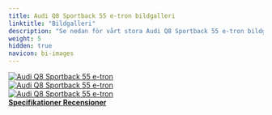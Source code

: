 ```yaml
---
title: Audi Q8 Sportback 55 e-tron bildgalleri
linktitle: "Bildgalleri"
description: "Se nedan för vårt stora Audi Q8 Sportback 55 e-tron bildgalleri. Klicka på bilderna för högupplösta versioner."
weight: 5
hidden: true
navicon: bi-images
---
```

<!-- markdownlint-disable MD033 -->
<div class="row" id ="my-gallery">
	<div class="pswp-grid-item col-6 col-md-4">
		<a href="https://media.evkx.net/multimedia/models/audi/q8_e-tron/q8_sportback_55_e-tron/exterior_1.jpeg"
data-pswp-src="https://media.evkx.net/multimedia/models/audi/q8_e-tron/q8_sportback_55_e-tron/exterior_1.jpeg"
data-pswp-width="3000"
data-pswp-height="2002" 
target="_blank">
			<img src="https://media.evkx.net/multimedia/models/audi/q8_e-tron/q8_sportback_55_e-tron/exterior_1_xst.jpeg" alt="Audi Q8 Sportback 55 e-tron" class="img-fluid " />
		</a>
	</div>
	<div class="pswp-grid-item col-6 col-md-4">
		<a href="https://media.evkx.net/multimedia/models/audi/q8_e-tron/q8_sportback_55_e-tron/exterior_2.jpeg"
data-pswp-src="https://media.evkx.net/multimedia/models/audi/q8_e-tron/q8_sportback_55_e-tron/exterior_2.jpeg"
data-pswp-width="3000"
data-pswp-height="1999" 
target="_blank">
			<img src="https://media.evkx.net/multimedia/models/audi/q8_e-tron/q8_sportback_55_e-tron/exterior_2_xst.jpeg" alt="Audi Q8 Sportback 55 e-tron" class="img-fluid " />
		</a>
	</div>
	<div class="pswp-grid-item col-6 col-md-4">
		<a href="https://media.evkx.net/multimedia/models/audi/q8_e-tron/q8_sportback_55_e-tron/main_1.jpeg"
data-pswp-src="https://media.evkx.net/multimedia/models/audi/q8_e-tron/q8_sportback_55_e-tron/main_1.jpeg"
data-pswp-width="3000"
data-pswp-height="2002" 
target="_blank">
			<img src="https://media.evkx.net/multimedia/models/audi/q8_e-tron/q8_sportback_55_e-tron/main_1_xst.jpeg" alt="Audi Q8 Sportback 55 e-tron" class="img-fluid " />
		</a>
	</div>
</div>
<script type="module">
  import PhotoSwipeLightbox from '/js/photoswipe-lightbox.esm.js';
    const lightbox = new PhotoSwipeLightbox({
       gallery: '#my-gallery',
        children: 'a',
        pswpModule: () => import('/js/photoswipe.esm.js')
    });
lightbox.init();
</script>
<div class="mt-3 mb-3">
<a href="../specifications/" class="text-decoration-none text-black">
<strong><i class="bi-arrow-left"></i> Specifikationer </strong>
</a>
<a href="../reviews/" class="text-decoration-none text-black float-end">
<strong>Recensioner <i class="bi-arrow-right"></i></strong>
</a>
</div>
